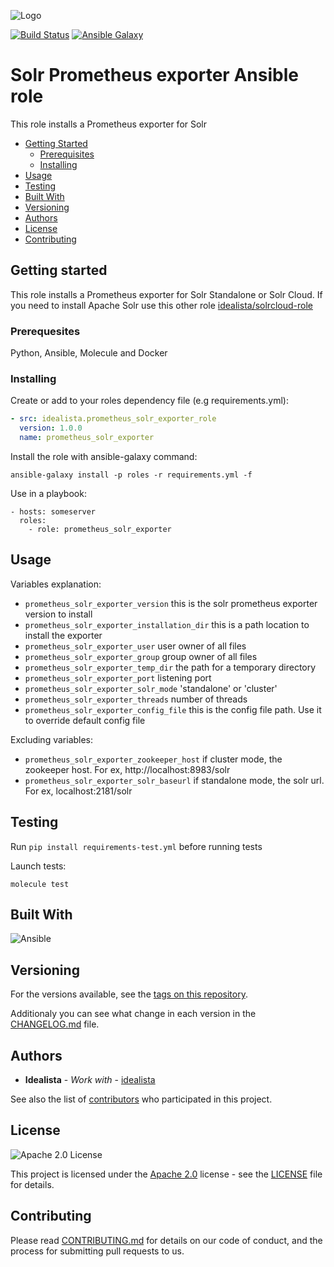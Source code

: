 ![Logo](https://github.com/idealista/prometheus_solr_exporter_role/blob/master/logo.gif)

[![Build Status](https://travis-ci.org/idealista/prometheus_solr_exporter_role.png)](https://travis-ci.com/idealista/prometheus_solr_exporter_role)
[![Ansible Galaxy](https://img.shields.io/badge/galaxy-idealista.prometheus_solr_exporter__role-B62682.svg)](https://galaxy.ansible.com/idealista/prometheus_solr_exporter_role)

Solr Prometheus exporter Ansible role
=========

This role installs a Prometheus exporter for Solr

- [Getting Started](#getting-started)
	- [Prerequisites](#prerequisites)
	- [Installing](#installing)
- [Usage](#usage)
- [Testing](#testing)
- [Built With](#built-with)
- [Versioning](#versioning)
- [Authors](#authors)
- [License](#license)
- [Contributing](#contributing)

## Getting started

This role installs a Prometheus exporter for Solr Standalone or Solr Cloud. 
If you need to install Apache Solr use this other role [idealista/solrcloud-role](https://github.com/idealista/solrcloud-role)  

### Prerequesites

Python, Ansible, Molecule and Docker

### Installing

Create or add to your roles dependency file (e.g requirements.yml):

``` yml
- src: idealista.prometheus_solr_exporter_role
  version: 1.0.0
  name: prometheus_solr_exporter
```

Install the role with ansible-galaxy command:

```
ansible-galaxy install -p roles -r requirements.yml -f
```

Use in a playbook:

```
- hosts: someserver
  roles:
    - role: prometheus_solr_exporter
```

## Usage

Variables explanation:

- `prometheus_solr_exporter_version` this is the solr prometheus exporter version to install
- `prometheus_solr_exporter_installation_dir` this is a path location to install the exporter
- `prometheus_solr_exporter_user` user owner of all files
- `prometheus_solr_exporter_group` group owner of all files
- `prometheus_solr_exporter_temp_dir` the path for a temporary directory
- `prometheus_solr_exporter_port` listening port
- `prometheus_solr_exporter_solr_mode` 'standalone' or 'cluster'
- `prometheus_solr_exporter_threads` number of threads
- `prometheus_solr_exporter_config_file` this is the config file path. Use it to override default config file


Excluding variables:

- `prometheus_solr_exporter_zookeeper_host` if cluster mode, the zookeeper host. For ex, http://localhost:8983/solr
- `prometheus_solr_exporter_solr_baseurl` if standalone mode, the solr url. For ex, localhost:2181/solr


## Testing

Run `pip install requirements-test.yml` before running tests

Launch tests:

`molecule test`

## Built With

![Ansible](https://img.shields.io/badge/ansible-2.8.0-green.svg)

## Versioning

For the versions available, see the [tags on this repository](https://github.com/idealista/prometheus_solr_exporter_role/tags).

Additionaly you can see what change in each version in the [CHANGELOG.md](CHANGELOG.md) file.

## Authors

* **Idealista** - *Work with* - [idealista](https://github.com/idealista)

See also the list of [contributors](https://github.com/idealista/prometheus_solr_exporter_role/contributors) who participated in this project.

## License

![Apache 2.0 License](https://img.shields.io/hexpm/l/plug.svg)

This project is licensed under the [Apache 2.0](https://www.apache.org/licenses/LICENSE-2.0) license - see the [LICENSE](LICENSE) file for details.

## Contributing

Please read [CONTRIBUTING.md](.github/CONTRIBUTING.md) for details on our code of conduct, and the process for submitting pull requests to us.
